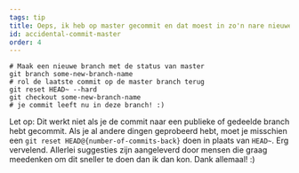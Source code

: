 ```yaml
---
tags: tip
title: Oeps, ik heb op master gecommit en dat moest in zo'n nare nieuwe branch!
id: accidental-commit-master
order: 4
---
```


```git
# Maak een nieuwe branch met de status van master
git branch some-new-branch-name
# rol de laatste commit op de master branch terug
git reset HEAD~ --hard
git checkout some-new-branch-name
# je commit leeft nu in deze branch! :)
```
Let op: Dit werkt niet als je de commit naar een publieke of gedeelde branch hebt gecommit. Als je al andere dingen geprobeerd hebt, moet je misschien een `git reset HEAD@{number-of-commits-back}` doen in plaats van `HEAD~`. Erg vervelend. Allerlei suggesties zijn aangeleverd door mensen die graag meedenken om dit sneller te doen dan ik dan kon. Dank allemaal! :)
